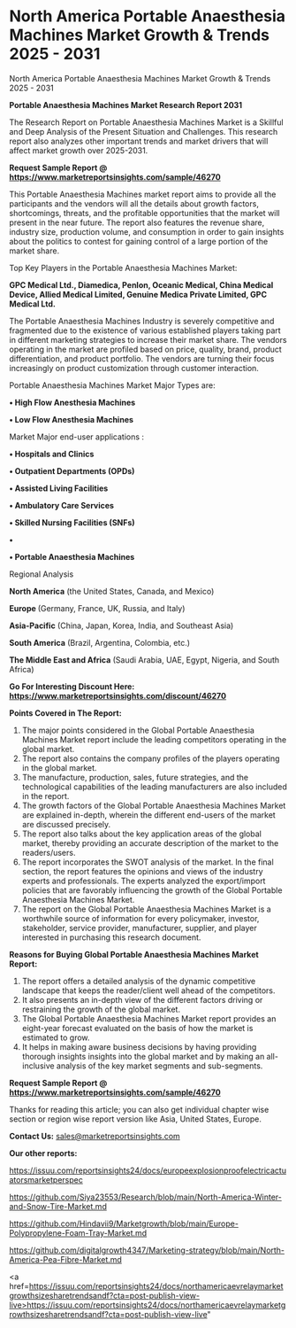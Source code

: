 # North America Portable Anaesthesia Machines Market Growth & Trends 2025 - 2031
 North America Portable Anaesthesia Machines Market Growth & Trends 2025 - 2031

<strong>Portable Anaesthesia Machines Market Research Report 2031</strong>

The Research Report on Portable Anaesthesia Machines Market is a Skillful and Deep Analysis of the Present Situation and Challenges. This research report also analyzes other important trends and market drivers that will affect market growth over 2025-2031.

<strong>Request Sample Report @ <a href=https://www.marketreportsinsights.com/sample/46270>https://www.marketreportsinsights.com/sample/46270</a></strong>

This Portable Anaesthesia Machines market report aims to provide all the participants and the vendors will all the details about growth factors, shortcomings, threats, and the profitable opportunities that the market will present in the near future. The report also features the revenue share, industry size, production volume, and consumption in order to gain insights about the politics to contest for gaining control of a large portion of the market share.

Top Key Players in the Portable Anaesthesia Machines Market:

<strong>GPC Medical Ltd., Diamedica, Penlon, Oceanic Medical, China Medical Device, Allied Medical Limited, Genuine Medica Private Limited, GPC Medical Ltd.</strong>

The Portable Anaesthesia Machines Industry is severely competitive and fragmented due to the existence of various established players taking part in different marketing strategies to increase their market share. The vendors operating in the market are profiled based on price, quality, brand, product differentiation, and product portfolio. The vendors are turning their focus increasingly on product customization through customer interaction.

Portable Anaesthesia Machines Market Major Types are:

<strong>•  High Flow Anesthesia Machines

•  Low Flow Anesthesia Machines</strong>

Market Major end-user applications :

<strong>•  Hospitals and Clinics

•  Outpatient Departments (OPDs)

•  Assisted Living Facilities

•  Ambulatory Care Services

•  Skilled Nursing Facilities (SNFs)

•  

•  Portable Anaesthesia Machines</strong>

Regional Analysis

</u><strong><b>North America</b></strong> (the United States, Canada, and Mexico)

<strong><b>Europe </b></strong>(Germany, France, UK, Russia, and Italy)

<strong><b>Asia-Pacific</b></strong> (China, Japan, Korea, India, and Southeast Asia)

<strong><b>South America</b></strong> (Brazil, Argentina, Colombia, etc.)

<strong><b>The Middle East and Africa</b></strong> (Saudi Arabia, UAE, Egypt, Nigeria, and South Africa)

<strong>Go For Interesting Discount Here: <a href=https://www.marketreportsinsights.com/discount/46270>https://www.marketreportsinsights.com/discount/46270</a></strong>

<strong>Points Covered in The Report:</strong>
<ol>
  <li>The major points considered in the Global Portable Anaesthesia Machines Market report include the leading competitors operating in the global market.</li>
  <li>The report also contains the company profiles of the players operating in the global market.</li>
  <li>The manufacture, production, sales, future strategies, and the technological capabilities of the leading manufacturers are also included in the report.</li>
  <li>The growth factors of the Global Portable Anaesthesia Machines Market are explained in-depth, wherein the different end-users of the market are discussed precisely.</li>
  <li>The report also talks about the key application areas of the global market, thereby providing an accurate description of the market to the readers/users.</li>
  <li>The report incorporates the SWOT analysis of the market. In the final section, the report features the opinions and views of the industry experts and professionals. The experts analyzed the export/import policies that are favorably influencing the growth of the Global Portable Anaesthesia Machines Market.</li>
  <li>The report on the Global Portable Anaesthesia Machines Market is a worthwhile source of information for every policymaker, investor, stakeholder, service provider, manufacturer, supplier, and player interested in purchasing this research document.</li>
</ol>
<strong>Reasons for Buying Global Portable Anaesthesia Machines Market Report:</strong>

<ol>
  <li>The report offers a detailed analysis of the dynamic competitive landscape that keeps the reader/client well ahead of the competitors.</li>
  <li>It also presents an in-depth view of the different factors driving or restraining the growth of the global market.</li>
  <li>The Global Portable Anaesthesia Machines Market report provides an eight-year forecast evaluated on the basis of how the market is estimated to grow.</li>
  <li>It helps in making aware business decisions by having providing thorough insights insights into the global market and by making an all-inclusive analysis of the key market segments and sub-segments.</li>
</ol>
<strong>Request Sample Report @ <a href=https://www.marketreportsinsights.com/sample/46270>https://www.marketreportsinsights.com/sample/46270</a></strong>


Thanks for reading this article; you can also get individual chapter wise section or region wise report version like Asia, United States, Europe.

<strong>Contact Us:</strong>
sales@marketreportsinsights.com

<strong>Our other reports:</strong>

<a href=https://issuu.com/reportsinsights24/docs/europeexplosionproofelectricactuatorsmarketperspec>https://issuu.com/reportsinsights24/docs/europeexplosionproofelectricactuatorsmarketperspec</a>

<a href=https://github.com/Siya23553/Research/blob/main/North-America-Winter-and-Snow-Tire-Market.md>https://github.com/Siya23553/Research/blob/main/North-America-Winter-and-Snow-Tire-Market.md</a>

<a href=https://github.com/Hindavii9/Marketgrowth/blob/main/Europe-Polypropylene-Foam-Tray-Market.md>https://github.com/Hindavii9/Marketgrowth/blob/main/Europe-Polypropylene-Foam-Tray-Market.md</a>

<a href=https://github.com/digitalgrowth4347/Marketing-strategy/blob/main/North-America-Pea-Fibre-Market.md>https://github.com/digitalgrowth4347/Marketing-strategy/blob/main/North-America-Pea-Fibre-Market.md</a>

<a href=https://issuu.com/reportsinsights24/docs/northamericaevrelaymarketgrowthsizesharetrendsandf?cta=post-publish-view-live>https://issuu.com/reportsinsights24/docs/northamericaevrelaymarketgrowthsizesharetrendsandf?cta=post-publish-view-live</a>"
